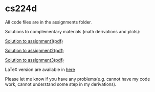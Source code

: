 # cs224d
All code files are in the assignments folder.

Solutions to complementary materials (math derivations and plots):

<a href="https://github.com/lifuhuang/memo-of-thoughts/blob/master/Assignment1%20for%20CS224d.pdf">Solution to assignment1(pdf)</a>

<a href="https://github.com/lifuhuang/memo-of-thoughts/blob/master/Assignment2%20for%20CS224d.pdf">Solution to assignment2(pdf)</a>

<a href="https://github.com/lifuhuang/memo-of-thoughts/blob/master/Assignment3%20for%20CS224d.pdf">Solution to assignment3(pdf)</a>

LaTeX version are available in <a href="https://github.com/lifuhuang/memo-of-thoughts">here</a>

Please let me know if you have any problems(e.g. cannot have my code work, cannot understand some step in my derivations).

